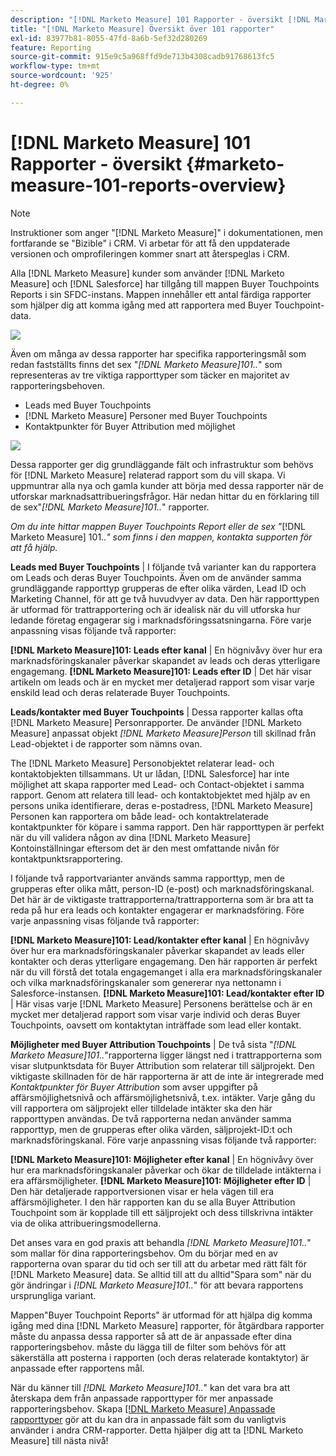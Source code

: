 ```yaml
---
description: "[!DNL Marketo Measure] 101 Rapporter - översikt [!DNL Marketo Measure]"
title: "[!DNL Marketo Measure] Översikt över 101 rapporter"
exl-id: 83977b81-8055-47fd-8a6b-5ef32d280269
feature: Reporting
source-git-commit: 915e9c5a968ffd9de713b4308cadb91768613fc5
workflow-type: tm+mt
source-wordcount: '925'
ht-degree: 0%

---
```


# [!DNL Marketo Measure] 101 Rapporter - översikt {#marketo-measure-101-reports-overview}

>[!NOTE]
>
>Instruktioner som anger &quot;[!DNL Marketo Measure]&quot; i dokumentationen, men fortfarande se &quot;Bizible&quot; i CRM. Vi arbetar för att få den uppdaterade versionen och omprofileringen kommer snart att återspeglas i CRM.

Alla [!DNL Marketo Measure] kunder som använder [!DNL Marketo Measure] och [!DNL Salesforce] har tillgång till mappen Buyer Touchpoints Reports i sin SFDC-instans. Mappen innehåller ett antal färdiga rapporter som hjälper dig att komma igång med att rapportera med Buyer Touchpoint-data.

![](assets/bizible-101-reports-overview-1.png)

Även om många av dessa rapporter har specifika rapporteringsmål som redan fastställts finns det sex &quot;_[!DNL Marketo Measure]101.._&quot; som representeras av tre viktiga rapporttyper som täcker en majoritet av rapporteringsbehoven.

* Leads med Buyer Touchpoints
* [!DNL Marketo Measure] Personer med Buyer Touchpoints
* Kontaktpunkter för Buyer Attribution med möjlighet

![](assets/bizible-101-reports-overview-2.png)

Dessa rapporter ger dig grundläggande fält och infrastruktur som behövs för [!DNL Marketo Measure] relaterad rapport som du vill skapa. Vi uppmuntrar alla nya och gamla kunder att börja med dessa rapporter när de utforskar marknadsattribueringsfrågor. Här nedan hittar du en förklaring till de sex&quot;_[!DNL Marketo Measure]101.._&quot; rapporter.

_Om du inte hittar mappen Buyer Touchpoints Report eller de sex &quot;_[!DNL Marketo Measure] 101.._&quot; som finns i den mappen, kontakta supporten för att få hjälp._

**Leads med Buyer Touchpoints** | I följande två varianter kan du rapportera om Leads och deras Buyer Touchpoints. Även om de använder samma grundläggande rapporttyp grupperas de efter olika värden, Lead ID och Marketing Channel, för att ge två huvudvyer av data. Den här rapporttypen är utformad för trattrapportering och är idealisk när du vill utforska hur ledande företag engagerar sig i marknadsföringssatsningarna. Före varje anpassning visas följande två rapporter:

**[!DNL Marketo Measure]101: Leads efter kanal** | En högnivåvy över hur era marknadsföringskanaler påverkar skapandet av leads och deras ytterligare engagemang.
**[!DNL Marketo Measure]101: Leads efter ID** | Det här visar artikeln om leads och är en mycket mer detaljerad rapport som visar varje enskild lead och deras relaterade Buyer Touchpoints.

**Leads/kontakter med Buyer Touchpoints** | Dessa rapporter kallas ofta [!DNL Marketo Measure] Personrapporter. De använder [!DNL Marketo Measure] anpassat objekt _[!DNL Marketo Measure]Person_ till skillnad från Lead-objektet i de rapporter som nämns ovan.

The [!DNL Marketo Measure] Personobjektet relaterar lead- och kontaktobjekten tillsammans. Ut ur lådan, [!DNL Salesforce] har inte möjlighet att skapa rapporter med Lead- och Contact-objektet i samma rapport. Genom att relatera till lead- och kontaktobjektet med hjälp av en persons unika identifierare, deras e-postadress, [!DNL Marketo Measure] Personen kan rapportera om både lead- och kontaktrelaterade kontaktpunkter för köpare i samma rapport. Den här rapporttypen är perfekt när du vill validera någon av dina [!DNL Marketo Measure] Kontoinställningar eftersom det är den mest omfattande nivån för kontaktpunktsrapportering.

I följande två rapportvarianter används samma rapporttyp, men de grupperas efter olika mått, person-ID (e-post) och marknadsföringskanal. Det här är de viktigaste trattrapporterna/trattrapporterna som är bra att ta reda på hur era leads och kontakter engagerar er marknadsföring. Före varje anpassning visas följande två rapporter:

**[!DNL Marketo Measure]101: Lead/kontakter efter kanal** | En högnivåvy över hur era marknadsföringskanaler påverkar skapandet av leads eller kontakter och deras ytterligare engagemang. Den här rapporten är perfekt när du vill förstå det totala engagemanget i alla era marknadsföringskanaler och vilka marknadsföringskanaler som genererar nya nettonamn i Salesforce-instansen.
**[!DNL Marketo Measure]101: Lead/kontakter efter ID** | Här visas varje [!DNL Marketo Measure] Personens berättelse och är en mycket mer detaljerad rapport som visar varje individ och deras Buyer Touchpoints, oavsett om kontaktytan inträffade som lead eller kontakt.

**Möjligheter med Buyer Attribution Touchpoints** | De två sista &quot;_[!DNL Marketo Measure]101.._&quot;rapporterna ligger längst ned i trattrapporterna som visar slutpunktsdata för Buyer Attribution som relaterar till säljprojekt. Den viktigaste skillnaden för de här rapporterna är att de inte är integrerade med _Kontaktpunkter för Buyer Attribution_ som avser uppgifter på affärsmöjlighetsnivå och affärsmöjlighetsnivå, t.ex. intäkter. Varje gång du vill rapportera om säljprojekt eller tilldelade intäkter ska den här rapporttypen användas. De två rapporterna nedan använder samma rapporttyp, men de grupperas efter olika värden, säljprojekt-ID:t och marknadsföringskanal. Före varje anpassning visas följande två rapporter:

**[!DNL Marketo Measure]101: Möjligheter efter kanal** | En högnivåvy över hur era marknadsföringskanaler påverkar och ökar de tilldelade intäkterna i era affärsmöjligheter.
**[!DNL Marketo Measure]101: Möjligheter efter ID** | Den här detaljerade rapportversionen visar er hela vägen till era affärsmöjligheter. I den här rapporten kan du se alla Buyer Attribution Touchpoint som är kopplade till ett säljprojekt och dess tillskrivna intäkter via de olika attribueringsmodellerna.

Det anses vara en god praxis att behandla _[!DNL Marketo Measure]101.._&quot; som mallar för dina rapporteringsbehov. Om du börjar med en av rapporterna ovan sparar du tid och ser till att du arbetar med rätt fält för [!DNL Marketo Measure] data. Se alltid till att du alltid&quot;Spara som&quot; när du gör ändringar i _[!DNL Marketo Measure]101.._&quot; för att bevara rapportens ursprungliga variant.

Mappen&quot;Buyer Touchpoint Reports&quot; är utformad för att hjälpa dig komma igång med dina [!DNL Marketo Measure] rapporter, för åtgärdbara rapporter måste du anpassa dessa rapporter så att de är anpassade efter dina rapporteringsbehov. måste du lägga till de filter som behövs för att säkerställa att posterna i rapporten (och deras relaterade kontaktytor) är anpassade efter rapportens mål.

När du känner till _[!DNL Marketo Measure]101.._&quot; kan det vara bra att återskapa dem från anpassade rapporttyper för mer anpassade rapporteringsbehov. Skapa [[!DNL Marketo Measure] Anpassade rapporttyper](/help/marketo-measure-salesforce-reporting/new-report-types/creating-custom-marketo-measure-report-types.md) gör att du kan dra in anpassade fält som du vanligtvis använder i andra CRM-rapporter. Detta hjälper dig att ta [!DNL Marketo Measure] till nästa nivå!
